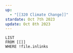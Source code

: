 ```yaml
---
up:
  - "[[320 Climate Change]]"
stardate: Oct 7th 2023
update: Oct 8th 2023
---
```


```dataview
LIST
FROM [[]]
WHERE !file.inlinks
````
